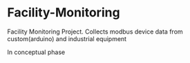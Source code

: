 # Facility-Monitoring
Facility Monitoring Project.  Collects modbus device data from custom(arduino) and industrial equipment

In conceptual phase
